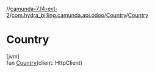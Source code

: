//[camunda-7.14-ext-2](../../../index.md)/[com.hydra_billing.camunda.api.odoo](../index.md)/[Country](index.md)/[Country](-country.md)

# Country

[jvm]\
fun [Country](-country.md)(client: HttpClient)
